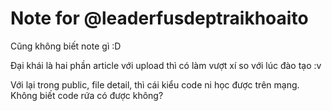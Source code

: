 # Note for @leaderfusdeptraikhoaito

Cũng không biết note gì :D

Đại khái là hai phần article với upload thì có làm vượt xí so với lúc đào tạo :v

Với lại trong public, file detail, thì cái kiểu code ni học được trên mạng. Không biết code rứa có được không?